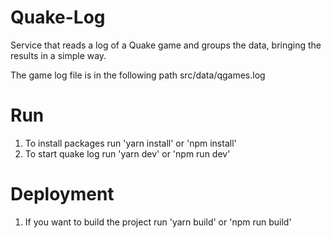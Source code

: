 # Quake-Log

Service that reads a log of a Quake game and groups the data, bringing the results in a simple way.

The game log file is in the following path src/data/qgames.log

# Run
1. To install packages run 'yarn install' or 'npm install'
2. To start quake log run 'yarn dev' or 'npm run dev'

# Deployment
1. If you want to build the project run 'yarn build' or 'npm run build'
